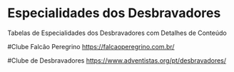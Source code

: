 # Especialidades dos Desbravadores
Tabelas de Especialidades dos Desbravadores com Detalhes de Conteúdo

#Clube Falcão Peregrino
https://falcaoperegrino.com.br/

#Clube de Desbravadores
https://www.adventistas.org/pt/desbravadores/
